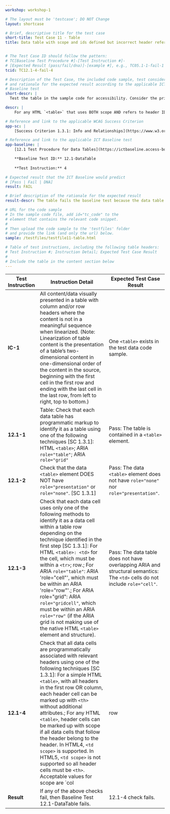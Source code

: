 ```yaml
---
workshop: workshop-1

# The layout must be 'testcase'; DO NOT Change
layout: shortcase

# Brief, descriptive title for the test case
short-title: Test Case 11 - Table
title: Data table with scope and ids defined but incorrect header references


# The Test Case ID should follow the pattern: 
# TC[Baseline Test Procedure #]-[Test Instruction #]-
# [Expected Result (pass/fail/dna)]-[example #], e.g., TC05.1-1-fail-1
tcid: TC12.1-4-fail-4

# Description of the Test Case, the included code sample, test considerations,
# and rationale for the expected result according to the applicable ICT
# Baseline test
short-descr: |
  Test the table in the sample code for accessibility. Consider the principles of Perceiveable, Operable, Understandable, and Robust as they relate to tables. In particular consider the applicable Success Criterion from the Web Content Accessibility Guidelines noted below.

descr: | 
    For any HTML `<table>` that uses BOTH scope AND refers to header IDs using `<td headers>` attributes in the same table, any headers references will override scope attributes for associated table headers for that particular data cell. Therefore, data cells with a headers reference, must identify all relevant headers, independent from and regardless of scope attributes in associated headers. The table in the sample code includes a complex data table with scope attributes and ids/headers defined, but header references (which override scope attributes) are incorrect.

# Reference and link to the applicable WCAG Success Criterion
app-sc: |
    [Success Criterion 1.3.1: Info and Relationships](https://www.w3.org/WAI/WCAG22/Understanding/info-and-relationships.html) - Information, structure, and relationships conveyed through presentation can be programmatically determined or are available in text.

# Reference and link to the applicable ICT Baseline test
app-baseline: | 
    [12.1 Test Procedure for Data Tables](https://ictbaseline.access-board.gov/12DataTables/#12-tables)

    **Baseline Test ID:** 12.1-DataTable
    
    **Test Instruction:** 4

# Expected result that the ICT Baseline would predict
# [Pass | Fail | DNA]
result: FAIL

# Brief description of the rationale for the expected result
result-descr: The table fails the baseline test because the data table has a valid scope attribute and ids/headers defined, but header references (which override scope attributes) are incorrect.

# URL for the code sample
# In the sample code file, add id="tc_code" to the 
# element that contains the relevant code snippet.
#
# Then upload the code sample to the 'testfiles' folder 
# and provide the link (and only the url) below.
sample: /testfiles/testfile11-table.html

# Table of test instructions, including the following table headers: 
# Test Instruction #; Instruction Detail; Expected Test Case Result
#
# Include the table in the content section below
---
```

| Test Instruction | Instruction Detail | Expected Test Case Result |
|------------------|--------------------|---------------------------|
| **IC-1** | All content/data visually presented in a table with column and/or row headers where the content is not in a meaningful sequence when linearized. (Note: Linearization of table content is the presentation of a table’s two-dimensional content in one-dimensional order of the content in the source, beginning with the first cell in the first row and ending with the last cell in the last row, from left to right, top to bottom.) | One `<table>` exists in the test data code sample. |
| **12.1-1** | Table: Check that each data table has programmatic markup to identify it as a table using one of the following techniques [SC 1.3.1]: HTML `<table>`; ARIA `role="table"`; ARIA `role="grid"` | Pass: The table is contained in a `<table>` element. | 
| **12.1-2** | Check that the data `<table>` element DOES NOT have `role="presentation"` or `role="none"`. [SC 1.3.1] | Pass: The data `<table>` element does not have `role="none"` nor `role="presentation"`. |
| **12.1-3** | Check that each data cell uses only one of the following methods to identify it as a data cell within a table row depending on the technique identified in the first step [SC 1.3.1]: For HTML `<table>: <td>` for the cell, which must be within a `<tr>`; row.; For ARIA `role="table"`: ARIA 'role="cell"', which must be within an ARIA 'role="row"'.; For ARIA role="grid": ARIA `role="gridcell"`, which must be within an ARIA `role="row"` (if the ARIA grid is not making use of the native HTML `<table>` element and structure). | Pass: The data table does not have overlapping ARIA and structural semantics: The `<td>` cells do not include `role="cell"`. |
| **12.1-4** | Check that all data cells are programmatically associated with relevant headers using one of the following techniques [SC 1.3.1]: For a simple HTML `<table>`, with all headers in the first row OR column, each header cell can be marked up with `<th>` without additional attributes.; For any HTML `<table>`, header cells can be marked up with scope if all data cells that follow the header belong to the header. In HTML4, `<td scope>` is supported. In HTML5, `<td scope>` is not supported so all header cells must be `<th>`. Acceptable values for scope are `col|row|colgroup|rowgroup`. The scope only applies to cells that occur after the header cell(s) in the reading order.; For any HTML `<table>`, data cells can be associated to a header cell by including the header cell's unique id value in `<td headers>`.; For any HTML `<table>` that uses BOTH scope AND refers to header IDs using `<td headers>` attributes in the same table, any data cell with a headers reference will override any scope attributes for associated table headers for that particular data cell. Therefore, data cells with a headers reference, must identify all relevant headers, independent from and regardless of scope attributes in associated headers.; For ARIA `role="table"`: each column header must have `role="columnheader"` and each row header must have `role="rowheader"`.; For ARIA `role="grid"`: each column header must have `role="columnheader"` and each row header must have `role="rowheader"` (if the ARIA grid is not making use of the native HTML `<table>` element and structure). | Fail: The data table has scope attributes and ids defined, but header references are incorrect. |
| **Result** | If any of the above checks fail, then Baseline Test 12.1-DataTable fails. | 12.1-4 check fails. |